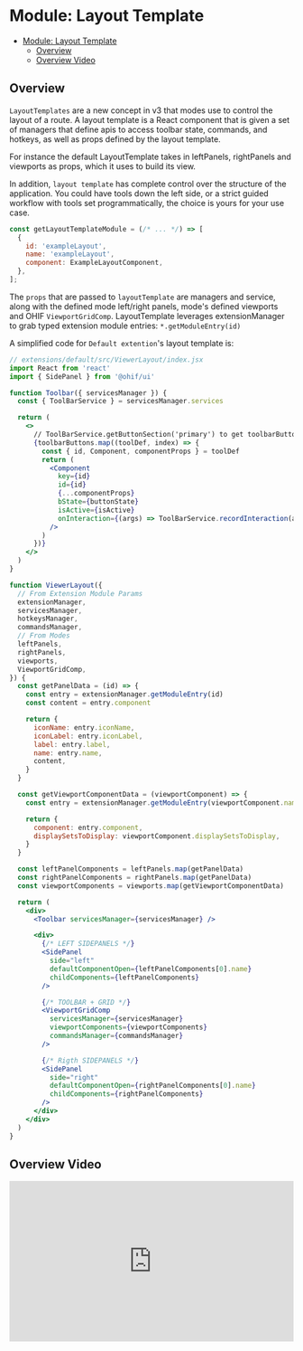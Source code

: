 # Module: Layout Template

- [Module: Layout Template](#module-layout-template)
  - [Overview](#overview)
  - [Overview Video](#overview-video)


## Overview
`LayoutTemplates` are a new concept in v3 that modes use to control the layout of a route.
A layout template is a React component that is given a set of managers that define apis to access toolbar state, commands, and hotkeys, as well as props defined by the layout template.

For instance the default LayoutTemplate takes in leftPanels, rightPanels and viewports as props, which it uses to build its view.

In addition, `layout template` has complete control over the structure of the application. You could have tools down the left side, or a strict guided workflow with tools set programmatically, the choice is yours for your use case.


```jsx
const getLayoutTemplateModule = (/* ... */) => [
  {
    id: 'exampleLayout',
    name: 'exampleLayout',
    component: ExampleLayoutComponent,
  },
];
```

The `props` that are passed to `layoutTemplate` are managers and service, along with
the defined mode left/right panels, mode's defined viewports and OHIF `ViewportGridComp`.
LayoutTemplate leverages extensionManager to grab typed extension module entries:
`*.getModuleEntry(id)`




A simplified code for `Default extention`'s layout template is:

```jsx
// extensions/default/src/ViewerLayout/index.jsx
import React from 'react'
import { SidePanel } from '@ohif/ui'

function Toolbar({ servicesManager }) {
  const { ToolBarService } = servicesManager.services

  return (
    <>
      // ToolBarService.getButtonSection('primary') to get toolbarButtons
      {toolbarButtons.map((toolDef, index) => {
        const { id, Component, componentProps } = toolDef
        return (
          <Component
            key={id}
            id={id}
            {...componentProps}
            bState={buttonState}
            isActive={isActive}
            onInteraction={(args) => ToolBarService.recordInteraction(args)}
          />
        )
      })}
    </>
  )
}

function ViewerLayout({
  // From Extension Module Params
  extensionManager,
  servicesManager,
  hotkeysManager,
  commandsManager,
  // From Modes
  leftPanels,
  rightPanels,
  viewports,
  ViewportGridComp,
}) {
  const getPanelData = (id) => {
    const entry = extensionManager.getModuleEntry(id)
    const content = entry.component

    return {
      iconName: entry.iconName,
      iconLabel: entry.iconLabel,
      label: entry.label,
      name: entry.name,
      content,
    }
  }

  const getViewportComponentData = (viewportComponent) => {
    const entry = extensionManager.getModuleEntry(viewportComponent.namespace)

    return {
      component: entry.component,
      displaySetsToDisplay: viewportComponent.displaySetsToDisplay,
    }
  }

  const leftPanelComponents = leftPanels.map(getPanelData)
  const rightPanelComponents = rightPanels.map(getPanelData)
  const viewportComponents = viewports.map(getViewportComponentData)

  return (
    <div>
      <Toolbar servicesManager={servicesManager} />

      <div>
        {/* LEFT SIDEPANELS */}
        <SidePanel
          side="left"
          defaultComponentOpen={leftPanelComponents[0].name}
          childComponents={leftPanelComponents}
        />

        {/* TOOLBAR + GRID */}
        <ViewportGridComp
          servicesManager={servicesManager}
          viewportComponents={viewportComponents}
          commandsManager={commandsManager}
        />

        {/* Rigth SIDEPANELS */}
        <SidePanel
          side="right"
          defaultComponentOpen={rightPanelComponents[0].name}
          childComponents={rightPanelComponents}
        />
      </div>
    </div>
  )
}
```

## Overview Video

<div style="padding:56.25% 0 0 0;position:relative;"><iframe src="https://player.vimeo.com/video/545993263?badge=0&amp;autopause=0&amp;player_id=0&amp;app_id=58479" frameborder="0" allow="autoplay; fullscreen; picture-in-picture" allowfullscreen style="position:absolute;top:0;left:0;width:100%;height:100%;" title="Viewer-layout"></iframe></div><script src="https://player.vimeo.com/api/player.js"></script>
